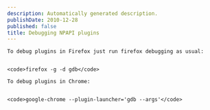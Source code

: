 ```yaml
---
description: Automatically generated description.
publishDate: 2010-12-28
published: false
title: Debugging NPAPI plugins
---
```


	To debug plugins in Firefox just run firefox debugging as usual:


    <code>firefox -g -d gdb</code>

	To debug plugins in Chrome:


    <code>google-chrome --plugin-launcher='gdb --args'</code>